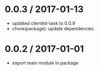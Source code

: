 
0.0.3 / 2017-01-13
==================

  * updated clientkit-task to 0.0.9
  * chore(package): update dependencies

0.0.2 / 2017-01-01
==================

  * export main module in package
